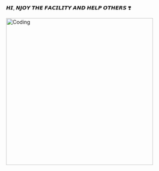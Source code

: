    𝙃𝙄, 𝙉𝙅𝙊𝙔 𝙏𝙃𝙀 𝙁𝘼𝘾𝙄𝙇𝙄𝙏𝙔 𝘼𝙉𝘿 𝙃𝙀𝙇𝙋 𝙊𝙏𝙃𝙀𝙍𝙎 ❣️

<img align="center" alt="Coding" width="400" src="https://media.tenor.com/3bTxZ4HdrysAAAAC/pixels-neon.gif">
